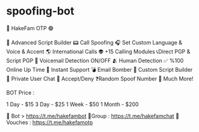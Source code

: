 # spoofing-bot
📲 HakeFam OTP 🟢

📝 Advanced Script Builder 📟 Call Spoofing 🎧 Set Custom Language & Voice & Accent 🌎 International Calls 👽 +15 Calling Modules 📞Direct PGP & Script PGP 🤖 Voicemail Detection ON/OFF 🫂 Human Detection ✅ %100 Online Up Time 📩 Instant Support 💣 Email Bomber 📜 Custom Script Builder 💬 Private User Chat 🔄 Accept/Deny ❓Random Spoof Number 💎 Much More!

BOT Price :

1 Day - $15 3 Day - $25 1 Week - $50 1 Month - $200

🛒 Bot > https://t.me/hakefambot 🛒Group : https://t.me/hakefamchat 🛒Vouches : https://t.me/hakefamotp
